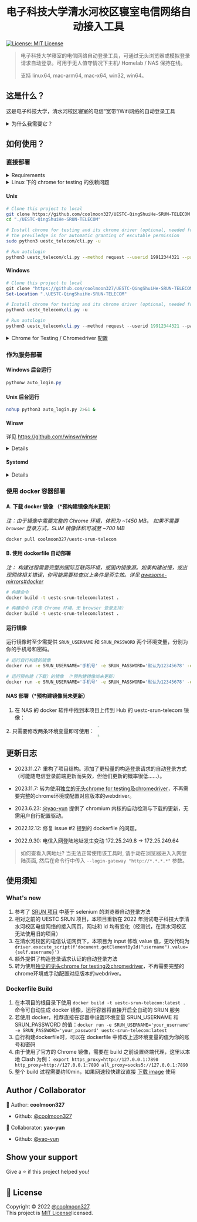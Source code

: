 

<h1 align="center">电子科技大学清水河校区寝室电信网络自动接入工具</h1>

<p>
  <a href="https://mit-license.org/">
    <img alt="License: MIT License" src="https://img.shields.io/badge/License-MIT License-yellow.svg" target="_blank" />
  </a>
</p>

> 电子科技大学寝室的电信网络自动登录工具，可通过无头浏览器或模拟登录请求自动登录。可用于无人值守情况下主机/ Homelab / NAS 保持在线。
> 
> 支持 linux64, mac-arm64, mac-x64, win32, win64。

## 这是什么？

这是电子科技大学，清水河校区寝室的电信“宽带”/Wifi网络的自动登录工具

<details>

<summary>为什么我需要它？</summary>

校内电信营业厅提供的“宽带”可通过寝室楼公共的 `ChinaTelecom-EDU5.8/2.4G` Wifi 或 寝室内的RJ45以太网接口 接入。两者均通过 Portal 认证 ———— 这一认证页面通常会在系统进行 Captive Portal 检查时“自动”出现，在安卓上为一则 “网络……需要认证” 的通知，而在 Windows 上为通过默认浏览器弹出的 Portal 页面。

但因为

1. 清水河校区本科楼十一月初至四月底夜间断电。
2. 寝室内的以太网接口没有持久化登录：断开后重连即需重新认证；而公共Wifi的持久化登录时间很短。
3. 电信提供的网络早先只支持一个设备同时登录。
4. 认证界面地址 `http://172.25.249.64/eportal/index.jsp?...` 频繁抽风，表现为不能自动跳转认证界面、访问认证界面时报 `502 bad gateway` 。

这会导致如下问题：

1. 以上网络均有AP隔离，这会导致依赖局域网的服务和应用无法正常工作。
2. 你的NAS、打印机或是自制物联网小玩具等没有可直接操作的 Web 界面的设备无法连接到网络。
3. 每次设备离开公共Wifi范围，或是断开以太网连接后，均需要重新认证。频率可高达一天数次
4. 原因 4 中的认证界面抽风的发生频率高到令人沮丧

即使使用路由器来实现多设备共享同一“宽带”账号，由于原因 1，登录频率也只是降为了一天一次，并且网络SLA视起床时间而定，总的来说低于 73%。

因此，使用自动脚本可以节约您宝贵的生命。

</details>

## 如何使用？

### 直接部署

<details> 

<summary>Requirements</summary>

```sh
requests
argparse
python >= 3.10
selenium >= 3.141.0
```

</details> 

<details> 

<summary>Linux 下的 chrome for testing 的依赖问题</summary>

在Linux下，直接下载的Chrome for testing 及 chromedriver二进制，需手动配置依赖库，详见 https://stackoverflow.com/a/76734752

```sh
apt-get install -y unzip xvfb libxi6 libgconf-2-4 jq libjq1 libonig5 libxkbcommon0 libxss1 libglib2.0-0 libnss3 \
  libfontconfig1 libatk-bridge2.0-0 libatspi2.0-0 libgtk-3-0 libpango-1.0-0 libgdk-pixbuf2.0-0 libxcomposite1 \
  libxcursor1 libxdamage1 libxtst6 libappindicator3-1 libasound2 libatk1.0-0 libc6 libcairo2 libcups2 libxfixes3 \
  libdbus-1-3 libexpat1 libgcc1 libnspr4 libgbm1 libpangocairo-1.0-0 libstdc++6 libx11-6 libx11-xcb1 libxcb1 libxext6 \
  libxrandr2 libxrender1 gconf-service ca-certificates fonts-liberation libappindicator1 lsb-release xdg-utils
```

</details> 

#### Unix

```sh
# Clone this project to local
git clone https://github.com/coolmoon327/UESTC-QingShuiHe-SRUN-TELECOM.git 
cd "./UESTC-QingShuiHe-SRUN-TELECOM"

# Install chrome for testing and its chrome driver (optional, needed for using brower login mode)
# the previledge is for automatic granting of excutable permission
sudo python3 uestc_telecom/cli.py -u

# Run autologin
python3 uestc_telecom/cli.py --method request --userid 19912344321 --password 12345678
```

#### Windows

```powershell
# Clone this project to local
git clone "https://github.com/coolmoon327/UESTC-QingShuiHe-SRUN-TELECOM.git"
Set-Location ".\UESTC-QingShuiHe-SRUN-TELECOM"

# Install chrome for testing and its chrome driver (optional, needed for using brower login mode)
python3 uestc_telecom\cli.py -u

# Run autologin
python3 uestc_telecom\cli.py --method request --userid 19912344321 --password 12345678
```
<details> 

<summary>Chrome for Testing / Chromedriver 配置</summary>

#### Chrome for Testing / Chromedriver 二进制获取

**方法 A**： Chrome for testing 及 Chrome driver 可通过 `python .\setup_cft.py`, `auto_login.py` 自动获取。获取到的 `./webdriver/chromedriver-xxx/chromedriver` 与 `./webdriver/chrome-headless-shell-xxx/chrome-headless-shell` 文件需要设置权限（如 chmod 777）。

**方法 B**：（不推荐）手动从 [googlechromelabs](https://googlechromelabs.github.io/chrome-for-testing/) 下载。需将对应平台、相互匹配的 `chrome-headless-shell.zip` 及 `chromedriver.zip` 下载并解压至 ./webdriver/。 

在Linux下，通过方法 A 或方法 B 完成 Chrome for testing 及 Chrome driver 的下载后，需配置 Chrome for testing 的依赖库。详见前文 “Linux 下的 chrome for testing 的依赖问题”

</details> 

### 作为服务部署

#### Windows 后台运行

```powershell
pythonw auto_login.py
```

#### Unix 后台运行

```sh
nohup python3 auto_login.py 2>&1 &
```

#### Winsw

详见 https://github.com/winsw/winsw 

<details>

```xml
-- uestc_telecom.xml --
<service>
  <id>uestc-telecom-autologin</id>
  <name>Uestc Telecom Autologin</name>
  <description>Auto login for China Telecom APs in UESTC</description>
  <executable>C:\Directory\To\Your\Python\Excutable</executable>
  <workingdirectory>%BASE%</workingdirectory>
  <arguments>%BASE%\uestc_telecom\cli.py --userid "19912344321" --password "12345678" --silent</arguments>

  <onfailure action="restart" delay="2 sec" />
  <onfailure action="restart" delay="10 sec" />
  <onfailure action="none" />

  <delayedAutoStart>true</delayedAutoStart>

  <logpath>%BASE%\log\service</logpath>
  <log mode="roll" />
</service>
```

</details>

#### Systemd

<details>

```ini
[Unit]
Description=Uestc Telecom Autologin
Documentation=https://github.com/coolmoon327/UESTC-QingShuiHe-SRUN-TELECOM
After=network.target nss-lookup.target

[Service]
User=nobody
NoNewPrivileges=true
ExecStart=/usr/local/bin/python3 /dir/to/uestc_telecom/cli.py --userid "19912344321" --password "12345678" --silent
Restart=on-failure

[Install]
WantedBy=multi-user.target
```

</details>


### 使用 docker 容器部署

#### A. 下载 docker 镜像 （*预构建镜像尚未更新）
*注：由于镜像中需要完整的 Chrome 环境，体积为 ~1450 MB。 如果不需要 `browser` 登录方式，SLIM 镜像体积可减至 ~700 MB*

```sh
docker pull coolmoon327/uestc-srun-telecom
```

#### B. 使用 dockerfile 自动部署

*注： 构建过程需要完整的国际互联网环境，或国内镜像源。如果构建过慢，或出现网络相关错误，你可能需要检查以上条件是否生效。详见 [awesome-mirrors#docker](https://github.com/pengisgood/awesome-mirrors#docker)*

```sh
# 构建命令
docker build -t uestc-srun-telecom:latest .

# 构建命令（不含 Chrome 环境，无 browser 登录支持）
docker build -t uestc-srun-telecom:latest .
```

#### 运行镜像

运行镜像时至少需提供 `SRUN_USERNAME` 和 `SRUN_PASSWORD` 两个环境变量，分别为你的手机号和密码。

```sh
# 运行自行构建的镜像
docker run -e SRUN_USERNAME='手机号' -e SRUN_PASSWORD='默认为12345678' -e SRUN_METHOD='request | browser' uestc-srun-telecom
```

```sh
# 运行预构建（下载）的镜像 （*预构建镜像尚未更新）
docker run -e SRUN_USERNAME='手机号' -e SRUN_PASSWORD='默认为12345678' -e coolmoon327/uestc-srun-telecom:latest
```

#### NAS 部署（*预构建镜像尚未更新）
1. 在 NAS 的 docker 软件中找到本项目上传到 Hub 的 uestc-srun-telecom 镜像：
<div align="center"><img src="https://gitee.com/coolmoon327/picBed/raw/master/pictures/20220110165355.png" style="zoom: 20%;"></div>
2. 只需要修改两条环境变量即可使用：
<div align="center"><img src="https://gitee.com/coolmoon327/picBed/raw/master/pictures/20220110165127.png" style="zoom: 30%;"></div>

## 更新日志
- 2023.11.27: 重构了项目结构。添加了更轻量的构造登录请求的自动登录方式（可能随电信登录前端更新而失效，但他们更新的概率很低……）。

- 2023.11.7: 转为使用[独立的无头chrome for testing及chromedriver](https://developer.chrome.com/blog/chrome-for-testing/)，不再需要完整的chrome环境或配置对应版本的webdriver。

- 2023.6.23: [@yao-yun](https://github.com/yao-yun) 提供了 chromium 内核的自动检测与下载的更新，无需用户自行配置驱动。

- 2022.12.12: 修复 issue #2 提到的 dockerfile 的问题。

- 2022.9.30: 电信入网登陆地址发生变动 172.25.249.8 -> 172.25.249.64
  
> 如何查看入网地址? 当无法正常使用该工具时, 请手动在浏览器进入入网登陆页面, 然后在命令行中传入 `--login-gateway "http://*.*.*.*"` 参数。


## 使用须知

### What's new
1. 参考了 [SRUN 项目](https://github.com/RManLuo/srun_auto_login) 中基于 selenium 的浏览器自动登录方法
2. 相对之前的 UESTC SRUN 项目，本项目重新在 2022 年测试电子科技大学清水河校区电信网络的接入网页，网址和 id 均有变化（经测试，在清水河校区无法使用旧的项目）
3. 在清水河校区的电信认证网页下，本项目为 input 修改 value 值，更改代码为 ` driver.execute_script(f'document.getElementById("username").value={self.username}')`
4. 额外提供了构造登录请求认证的自动登录方法
5. 转为使用[独立的无头chrome for testing及chromedriver](https://developer.chrome.com/blog/chrome-for-testing/)，不再需要完整的chrome环境或手动配置对应版本的webdriver。


### Dockerfile Build
1. 在本项目的根目录下使用 `docker build -t uestc-srun-telecom:latest .` 命令可自动生成 docker 镜像，运行容器将直接开启全自动的 SRUN 服务
2. 若使用 docker，推荐直接在容器中设置环境变量 SRUN_USERNAME 和 SRUN_PASSWORD 的值：`docker run -e SRUN_USERNAME='your_username' -e SRUN_PASSWORD='your_password' uestc-srun-telecom:latest`
3. 自行构建dockerfile时，可以在 dockerfile 中修改上述环境变量的值为你的账号和密码
4. 由于使用了官方的 Chrome 镜像，需要在 build 之前设置终端代理，这里以本地 Clash 为例： `export https_proxy=http://127.0.0.1:7890 http_proxy=http://127.0.0.1:7890 all_proxy=socks5://127.0.0.1:7890`
5. 整个 build 过程需要约10min，如果网速较快建议直接 [下载 image](https://hub.docker.com/repository/docker/coolmoon327/uestc-srun-telecom) 使用

## Author / Collaborator

👤 Author: **coolmoon327** 

* Github: [@coolmoon327](https://github.com/coolmoon327)

👤 Collaborator: **yao-yun** 

* Github: [@yao-yun](https://github.com/yao-yun)

## Show your support

Give a ⭐️ if this project helped you!

## 📝 License

Copyright © 2022 [@coolmoon327](https://github.com/coolmoon327).<br/>
This project is [MIT License](https://mit-license.org/)licensed.

